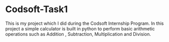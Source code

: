 # Codsoft-Task1
This is my project which I did during the Codsoft Internship Program. In this project a simple calculator is built in python to perform basic arithmetic operations such as Addition , Subtraction, Multiplication and Division.
